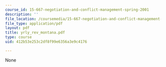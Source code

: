 ```yaml
---
course_id: 15-667-negotiation-and-conflict-management-spring-2001
description: ''
file_location: /coursemedia/15-667-negotiation-and-conflict-management-spring-2001/412b53e253c2df8f99e6356a3e9c4176_yrly_rev_montana.pdf
file_type: application/pdf
layout: pdf
title: yrly_rev_montana.pdf
type: course
uid: 412b53e253c2df8f99e6356a3e9c4176

---
```

None